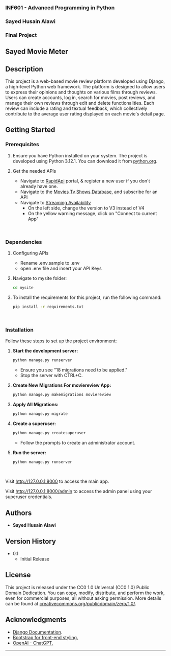 ### INF601 - Advanced Programming in Python
### Sayed Husain Alawi
### Final Project

## Sayed Movie Meter

## Description
This project is a web-based movie review platform developed using Django, a high-level Python web framework. 
The platform is designed to allow users to express their opinions and thoughts on various films through reviews. 
Users can create accounts, log in, search for movies, post reviews, and manage their own reviews through edit and delete 
functionalities. Each review can include a rating and textual feedback, which collectively contribute to the average 
user rating displayed on each movie's detail page.

## Getting Started

### Prerequisites

1. Ensure you have Python installed on your system. The project is developed using Python 3.12.1. 
You can download it from [python.org](https://www.python.org/downloads/).


2. Get the needed APIs
   - Navigate to [RapidApi](https://rapidapi.com/) portal, & register a new user if you don't already have one.  
   - Navigate to the [Movies Tv Shows Database](http://rapidapi.com/amrelrafie/api/movies-tv-shows-database), and subscribe for an API
   - Navigate to [Streaming Availability](http://rapidapi.com/movie-of-the-night-movie-of-the-night-default/api/streaming-availability)
     - On the left side, change the version to V3 instead of V4
     - On the yellow warning message, click on "Connect to current App"

<br>

### Dependencies

1. Configuring APIs
   * Rename .env.sample to .env
   * open .env file and insert your API Keys


2. Navigate to mysite folder:
   ```bash
   cd mysite
   ```


3. To install the requirements for this project, run the following command:
   ```bash
   pip install -r requirements.txt
   ```
<br>

### Installation
Follow these steps to set up the project environment:

1. **Start the development server:**
   ```bash
   python manage.py runserver
   ```
   - Ensure you see "18 migrations need to be applied."
   - Stop the server with CTRL+C.


2. **Create New Migrations For moviereview App:**
   ```bash
   python manage.py makemigrations moviereview
   ```


3. **Apply All Migrations:**
   ```bash
   python manage.py migrate
   ```


4. **Create a superuser:**
   ```bash
   python manage.py createsuperuser
   ```
   - Follow the prompts to create an administrator account.


5. **Run the server:**
   ```bash
   python manage.py runserver
   ```
<br>

Visit http://127.0.0.1:8000 to access the main app.  

Visit http://127.0.0.1:8000/admin to access the admin panel using your superuser credentials.


## Authors
- **Sayed Husain Alawi**

## Version History
- 0.1
  - Initial Release

## License
This project is released under the CC0 1.0 Universal (CC0 1.0) Public Domain Dedication. You can copy, modify, distribute, and perform the work, even for commercial purposes, all without asking permission. More details can be found at [creativecommons.org/publicdomain/zero/1.0/](https://creativecommons.org/publicdomain/zero/1.0/).

## Acknowledgments
- [Django Documentation](https://docs.djangoproject.com/en/4.0/).
- [Bootstrap for front-end styling.](https://getbootstrap.com/)
- [OpenAI - ChatGPT.](https://chat.openai.com/)

---